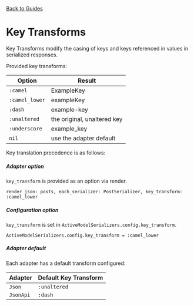 [Back to Guides](../README.md)

# Key Transforms

Key Transforms modify the casing of keys and keys referenced in values in
serialized responses.

Provided key transforms:

| Option | Result |
|----|----|
| `:camel` | ExampleKey |
| `:camel_lower` | exampleKey |
| `:dash` | example-key |
| `:unaltered` | the original, unaltered key |
| `:underscore` | example_key |
| `nil` | use the adapter default |

Key translation precedence is as follows:

##### Adapter option

`key_transform` is provided as an option via render.

```render json: posts, each_serializer: PostSerializer, key_transform: :camel_lower```

##### Configuration option

`key_transform` is set in `ActiveModelSerializers.config.key_transform`.

```ActiveModelSerializers.config.key_transform = :camel_lower```

##### Adapter default

Each adapter has a default transform configured:

| Adapter | Default Key Transform |
|----|----|
| `Json` | `:unaltered` |
| `JsonApi` | `:dash` |
